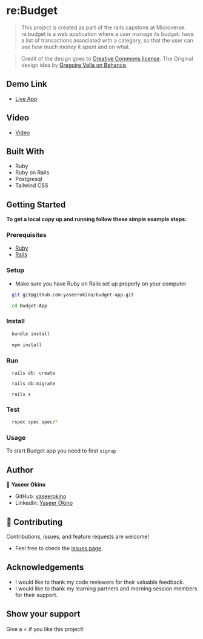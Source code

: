 # re:Budget

> This project is created as part of the rails capstone at Microverse. re:budget is a web application where a user manage its budget: have a list of transactions associated with a category, so that the user can see how much money it spent and on what.

> Credit of the design goes to [Creative Commons license](https://creativecommons.org/licenses/by-nc/4.0/). The Original design idea by [Gregoire Vella on Behance](https://www.behance.net/gregoirevella).

## Demo Link

- [Live App]()

## Video

- [Video](https://www.loom.com/share/de8df450f1064c408823aaf2a647e40d)

## Built With

- Ruby
- Ruby on Rails
- Postgresql
- Tailwind CSS

## Getting Started

**To get a local copy up and running follow these simple example steps:**

### Prerequisites

- [Ruby](https://www.ruby-lang.org/en/)
- [Rails](https://gorails.com/)

### Setup

- Make sure you have Ruby on Rails set up properly on your computer

```sh
  git git@github.com:yaseerokino/budget-app.git
```

```sh
  cd Budget-App
```

### Install

```sh
  bundle install
```

```sh
  npm install
```

### Run

```
  rails db: create
```

```
  rails db:migrate
```

```
  rails s
```

### Test

```sh
  rspec spec spec/*
```

### Usage

To start Budget app you need to first `signup`

## Author

👤 **Yaseer Okino**

- GitHub: [yaseerokino](https://github.com/yaseerokino)
- LinkedIn: [Yaseer Okino](https://linkedin.com/in/yaseerokino)

## 🤝 Contributing

Contributions, issues, and feature requests are welcome!

- Feel free to check the [issues page](https://github.com/yaseerokino/budget-app/issues).

## Acknowledgements

- I would like to thank my code reviewers for their valuable feedback.
- I would like to thank my learning partners and morning session members for their support.

## Show your support

Give a ⭐️ if you like this project!
